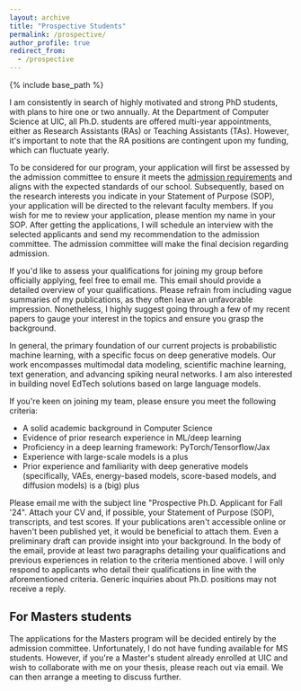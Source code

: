 ```yaml
---
layout: archive
title: "Prospective Students"
permalink: /prospective/
author_profile: true
redirect_from:
  - /prospective
---
```

{% include base_path %}


I am consistently in search of highly motivated and strong PhD students, with plans to hire one or two annually. 
At the Department of Computer Science at UIC, all Ph.D. students are offered multi-year appointments, either as Research Assistants (RAs) or Teaching Assistants (TAs). 
However, it's important to note that the RA positions are contingent upon my funding, which can fluctuate yearly.


To be considered for our program, your application will first be assessed by the admission committee to ensure it meets the <a href="https://cs.uic.edu/graduate/admissions/">admission requirements</a> and aligns with the expected standards of our school.
Subsequently, based on the research interests you indicate in your Statement of Purpose (SOP), your application will be directed to the relevant faculty members.
If you wish for me to review your application, please mention my name in your SOP.
After getting the applications, I will schedule an interview with the selected applicants and send my recommendation to the admission committee.
The admission committee will make the final decision regarding admission.


If you'd like to assess your qualifications for joining my group before officially applying, feel free to email me. This email should provide a detailed overview of your qualifications. 
Please refrain from including vague summaries of my publications, as they often leave an unfavorable impression. 
Nonetheless, I highly suggest going through a few of my recent papers to gauge your interest in the topics and ensure you grasp the background.

In general, the primary foundation of our current projects is probabilistic machine learning, with a specific focus on deep generative models. 
Our work encompasses multimodal data modeling, scientific machine learning, text generation, and advancing spiking neural networks. I am also interested in building novel EdTech solutions based on large language models.

If you're keen on joining my team, please ensure you meet the following criteria:
- A solid academic background in Computer Science
- Evidence of prior research experience in ML/deep learning
- Proficiency in a deep learning framework: PyTorch/Tensorflow/Jax  
- Experience with large-scale models is a plus
- Prior experience and familiarity with deep generative models (specifically, VAEs, energy-based models, score-based models, and diffusion models) is a (big) plus

Please email me with the subject line "Prospective Ph.D. Applicant for Fall '24". Attach your CV and, if possible, your Statement of Purpose (SOP), transcripts, and test scores. 
If your publications aren't accessible online or haven't been published yet, it would be beneficial to attach them. Even a preliminary draft can provide insight into your background.
In the body of the email, provide at least two paragraphs detailing your qualifications and previous experiences in relation to the criteria mentioned above.
I will only respond to applicants who detail their qualifications in line with the aforementioned criteria. Generic inquiries about Ph.D. positions may not receive a reply.


<h2>For Masters students</h2>
The applications for the Masters program will be decided entirely by the admission committee.
Unfortunately, I do not have funding available for MS students. 
However, if you're a Master's student already enrolled at UIC and wish to collaborate with me on your thesis, please reach out via email. We can then arrange a meeting to discuss further.
